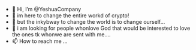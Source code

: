 - 👋 Hi, I’m @YeshuaCompany
- 👀 im here to change the entire workd of crypto!
- 🌱 but the inkybway to change the world is to change ourself...
- 💞️ i am looking for people whonlove God that would be interested to love the ones tk whonwe are sent with me....
- 📫 How to reach me ...

<!---
YeshuaCompany/YeshuaCompany is a ✨ special ✨ repository because its `README.md` (this file) appears on your GitHub profile.
You can click the Preview link to take a look at your changes.
--->
